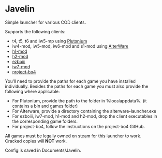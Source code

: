 # Javelin

Simple launcher for various COD clients.

Supports the following clients:
- t4, t5, t6 and iw5-mp using [Plutonium](https://plutonium.pw/)
- iw4-mod, iw5-mod, iw6-mod and s1-mod using [AlterWare](https://alterware.dev/)
- [h1-mod](https://github.com/h1-mod/h1-mod)
- [h2-mod](https://github.com/fedddddd/h2-mod)
- [ezboiii](https://github.com/Ezz-lol/boiii-free)
- [iw7-mod](https://github.com/Joelrau/iw7-mod)
- [project-bo4](https://github.com/project-bo4/shield-development)

You'll need to provide the paths for each game you have installed individually. Besides the paths for each game you must also provide the following where applicable:

- For Plutonium, provide the path to the folder in %localappdata%. (it contains a bin and games folder)
- For Alterware, provide a directory containing the alterware-launcher.exe
- For ezboiii, iw7-mod, h1-mod and h2-mod, drop the client executables in the corresponding game folders.
- For project-bo4, follow the instructions on the project-bo4 GitHub.
  
All games must be legally owned on steam for this launcher to work. Cracked copies will __NOT__ work.

Config is saved in Documents/Javelin.
